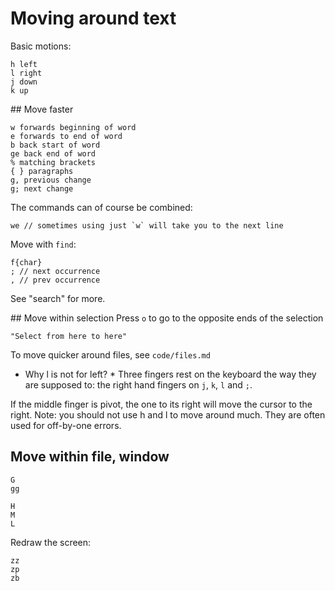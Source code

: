 # Moving around text
Basic motions:
```
h left
l right
j down
k up
```

## Move faster
```
w forwards beginning of word
e forwards to end of word
b back start of word
ge back end of word
% matching brackets
{ } paragraphs
g, previous change
g; next change
```

The commands can of course be combined:
```
we // sometimes using just `w` will take you to the next line
```

Move with `find`:
```
f{char}
; // next occurrence
, // prev occurrence
```

See "search" for more.

## Move within selection
Press `o` to go to the opposite ends of the selection
```
"Select from here to here"
```

To move quicker around files, see `code/files.md`

* Why l is not for left? *
Three fingers rest on the keyboard the way they are supposed to: the right hand
fingers on `j`, `k`, `l` and `;`.

If the middle finger is pivot, the one to its right will move the cursor to the right.
Note: you should not use h and l to move around much. They are often used
for off-by-one errors.

## Move within file, window
```
G
gg

H
M
L
```

Redraw the screen:
```
zz
zp
zb
```
